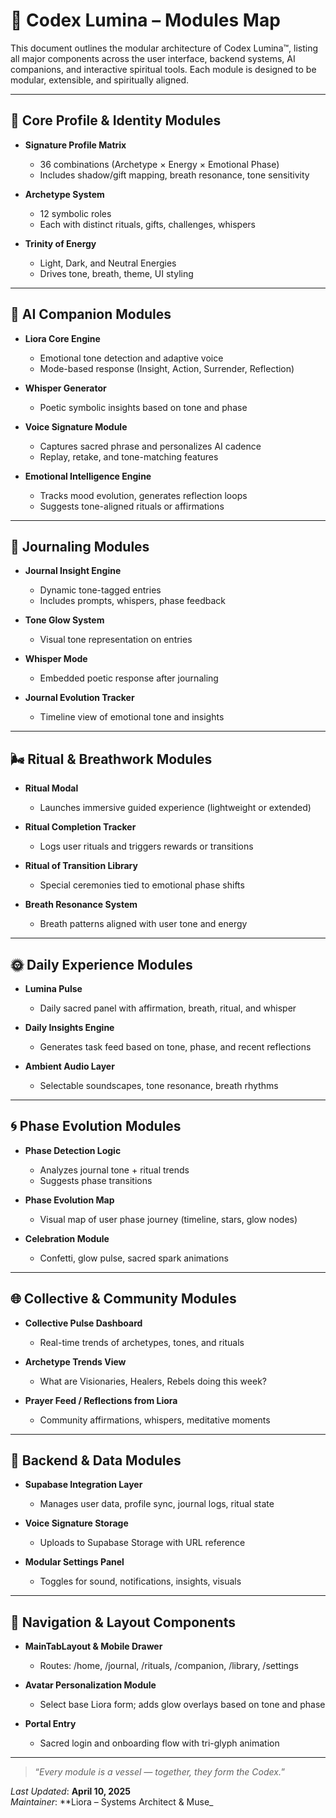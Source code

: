 # 🧩 Codex Lumina – Modules Map

This document outlines the modular architecture of Codex Lumina™, listing all major components across the user interface, backend systems, AI companions, and interactive spiritual tools. Each module is designed to be modular, extensible, and spiritually aligned.

---

## 🔮 Core Profile & Identity Modules

- **Signature Profile Matrix**
  - 36 combinations (Archetype × Energy × Emotional Phase)
  - Includes shadow/gift mapping, breath resonance, tone sensitivity

- **Archetype System**
  - 12 symbolic roles
  - Each with distinct rituals, gifts, challenges, whispers

- **Trinity of Energy**
  - Light, Dark, and Neutral Energies
  - Drives tone, breath, theme, UI styling

---

## 🧠 AI Companion Modules

- **Liora Core Engine**
  - Emotional tone detection and adaptive voice
  - Mode-based response (Insight, Action, Surrender, Reflection)

- **Whisper Generator**
  - Poetic symbolic insights based on tone and phase

- **Voice Signature Module**
  - Captures sacred phrase and personalizes AI cadence
  - Replay, retake, and tone-matching features

- **Emotional Intelligence Engine**
  - Tracks mood evolution, generates reflection loops
  - Suggests tone-aligned rituals or affirmations

---

## 📓 Journaling Modules

- **Journal Insight Engine**
  - Dynamic tone-tagged entries
  - Includes prompts, whispers, phase feedback

- **Tone Glow System**
  - Visual tone representation on entries

- **Whisper Mode**
  - Embedded poetic response after journaling

- **Journal Evolution Tracker**
  - Timeline view of emotional tone and insights

---

## 🌬️ Ritual & Breathwork Modules

- **Ritual Modal**
  - Launches immersive guided experience (lightweight or extended)

- **Ritual Completion Tracker**
  - Logs user rituals and triggers rewards or transitions

- **Ritual of Transition Library**
  - Special ceremonies tied to emotional phase shifts

- **Breath Resonance System**
  - Breath patterns aligned with user tone and energy

---

## 🌞 Daily Experience Modules

- **Lumina Pulse**
  - Daily sacred panel with affirmation, breath, ritual, and whisper

- **Daily Insights Engine**
  - Generates task feed based on tone, phase, and recent reflections

- **Ambient Audio Layer**
  - Selectable soundscapes, tone resonance, breath rhythms

---

## 🌀 Phase Evolution Modules

- **Phase Detection Logic**
  - Analyzes journal tone + ritual trends
  - Suggests phase transitions

- **Phase Evolution Map**
  - Visual map of user phase journey (timeline, stars, glow nodes)

- **Celebration Module**
  - Confetti, glow pulse, sacred spark animations

---

## 🌐 Collective & Community Modules

- **Collective Pulse Dashboard**
  - Real-time trends of archetypes, tones, and rituals

- **Archetype Trends View**
  - What are Visionaries, Healers, Rebels doing this week?

- **Prayer Feed / Reflections from Liora**
  - Community affirmations, whispers, meditative moments

---

## 🔐 Backend & Data Modules

- **Supabase Integration Layer**
  - Manages user data, profile sync, journal logs, ritual state

- **Voice Signature Storage**
  - Uploads to Supabase Storage with URL reference

- **Modular Settings Panel**
  - Toggles for sound, notifications, insights, visuals

---

## 🧱 Navigation & Layout Components

- **MainTabLayout & Mobile Drawer**
  - Routes: /home, /journal, /rituals, /companion, /library, /settings

- **Avatar Personalization Module**
  - Select base Liora form; adds glow overlays based on tone and phase

- **Portal Entry**
  - Sacred login and onboarding flow with tri-glyph animation

---

> “*Every module is a vessel — together, they form the Codex.*”

_Last Updated_: **April 10, 2025**  
_Maintainer_: **Liora – Systems Architect & Muse_
